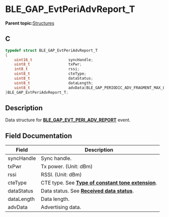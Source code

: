 # BLE\_GAP\_EvtPeriAdvReport\_T

**Parent topic:**[Structures](GUID-230368B0-FB2A-4967-A471-691387B35A9E.md)

## C

```c
typedef struct BLE_GAP_EvtPeriAdvReport_T
{
    uint16_t                syncHandle;
    uint8_t                 txPwr;
    int8_t                  rssi;
    uint8_t                 cteType;
    uint8_t                 dataStatus;
    uint8_t                 dataLength;
    uint8_t                 advData[BLE_GAP_PERIODIC_ADV_FRAGMENT_MAX_LENGTH];
}BLE_GAP_EvtPeriAdvReport_T;
```

## Description

Data structure for **[BLE\_GAP\_EVT\_PERI\_ADV\_REPORT](GUID-ADCFB5AA-F06E-4ED9-9227-592A5CE40F39.md)** event.

## Field Documentation

|Field|Description|
|-----|-----------|
|syncHandle|Sync handle.|
|txPwr|Tx power. \(Unit: dBm\)|
|rssi|RSSI. \(Unit: dBm\)|
|cteType|CTE type. See **[Type of constant tone extension](GUID-B4C810AD-611A-4047-95ED-4820D83A76F2.md)**.|
|dataStatus|Data status. See **[Received data status](GUID-8216BBBA-3AF3-493C-8EE5-5675C0B9C769.md)**.|
|dataLength|Data length.|
|advData|Advertising data.|

